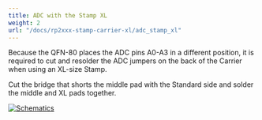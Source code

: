 ```yaml
---
title: ADC with the Stamp XL
weight: 2
url: "/docs/rp2xxx-stamp-carrier-xl/adc_stamp_xl"
---
```


Because the QFN-80 places the ADC pins A0-A3 in a different position, it is required to cut and resolder the ADC jumpers on the back of the Carrier when using an XL-size Stamp.

Cut the bridge that shorts the middle pad with the Standard side and solder the middle and XL pads together.

<div class="text-center">

[![Schematics](/docs/rp2xxx-stamp-carrier-xl/carrier_xl_jumpers.jpg)](/docs/rp2xxx-stamp-carrier-xl/carrier_xl_jumpers.jpg)

</div>
